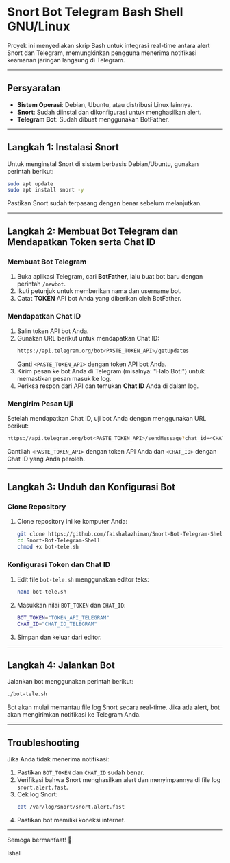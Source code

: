 
# Snort Bot Telegram Bash Shell GNU/Linux

Proyek ini menyediakan skrip Bash untuk integrasi real-time antara alert Snort dan Telegram, memungkinkan pengguna menerima notifikasi keamanan jaringan langsung di Telegram.

---

## Persyaratan

- **Sistem Operasi**: Debian, Ubuntu, atau distribusi Linux lainnya.
- **Snort**: Sudah diinstal dan dikonfigurasi untuk menghasilkan alert.
- **Telegram Bot**: Sudah dibuat menggunakan BotFather.

---

## Langkah 1: Instalasi Snort

Untuk menginstal Snort di sistem berbasis Debian/Ubuntu, gunakan perintah berikut:
```bash
sudo apt update
sudo apt install snort -y
```

Pastikan Snort sudah terpasang dengan benar sebelum melanjutkan.

---

## Langkah 2: Membuat Bot Telegram dan Mendapatkan Token serta Chat ID

### Membuat Bot Telegram
1. Buka aplikasi Telegram, cari **BotFather**, lalu buat bot baru dengan perintah `/newbot`.
2. Ikuti petunjuk untuk memberikan nama dan username bot.
3. Catat **TOKEN** API bot Anda yang diberikan oleh BotFather.

### Mendapatkan Chat ID
1. Salin token API bot Anda.
2. Gunakan URL berikut untuk mendapatkan Chat ID:
   ```bash
   https://api.telegram.org/bot<PASTE_TOKEN_API>/getUpdates
   ```
   Ganti `<PASTE_TOKEN_API>` dengan token API bot Anda.
3. Kirim pesan ke bot Anda di Telegram (misalnya: "Halo Bot!") untuk memastikan pesan masuk ke log.
4. Periksa respon dari API dan temukan **Chat ID** Anda di dalam log.

### Mengirim Pesan Uji
Setelah mendapatkan Chat ID, uji bot Anda dengan menggunakan URL berikut:
```bash
https://api.telegram.org/bot<PASTE_TOKEN_API>/sendMessage?chat_id=<CHAT_ID>&text=Coba%20aja
```
Gantilah `<PASTE_TOKEN_API>` dengan token API Anda dan `<CHAT_ID>` dengan Chat ID yang Anda peroleh.

---

## Langkah 3: Unduh dan Konfigurasi Bot

### Clone Repository
1. Clone repository ini ke komputer Anda:
   ```bash
   git clone https://github.com/faishalazhiman/Snort-Bot-Telegram-Shell
   cd Snort-Bot-Telegram-Shell
   chmod +x bot-tele.sh
   ```

### Konfigurasi Token dan Chat ID
1. Edit file `bot-tele.sh` menggunakan editor teks:
   ```bash
   nano bot-tele.sh
   ```
2. Masukkan nilai `BOT_TOKEN` dan `CHAT_ID`:
   ```bash
   BOT_TOKEN="TOKEN_API_TELEGRAM"
   CHAT_ID="CHAT_ID_TELEGRAM"
   ```
3. Simpan dan keluar dari editor.

---

## Langkah 4: Jalankan Bot

Jalankan bot menggunakan perintah berikut:
```bash
./bot-tele.sh
```

Bot akan mulai memantau file log Snort secara real-time. Jika ada alert, bot akan mengirimkan notifikasi ke Telegram Anda.

---

## Troubleshooting

Jika Anda tidak menerima notifikasi:
1. Pastikan `BOT_TOKEN` dan `CHAT_ID` sudah benar.
2. Verifikasi bahwa Snort menghasilkan alert dan menyimpannya di file log `snort.alert.fast`.
3. Cek log Snort:
   ```bash
   cat /var/log/snort/snort.alert.fast
   ```
4. Pastikan bot memiliki koneksi internet.

---

Semoga bermanfaat! 🎉

Ishal
